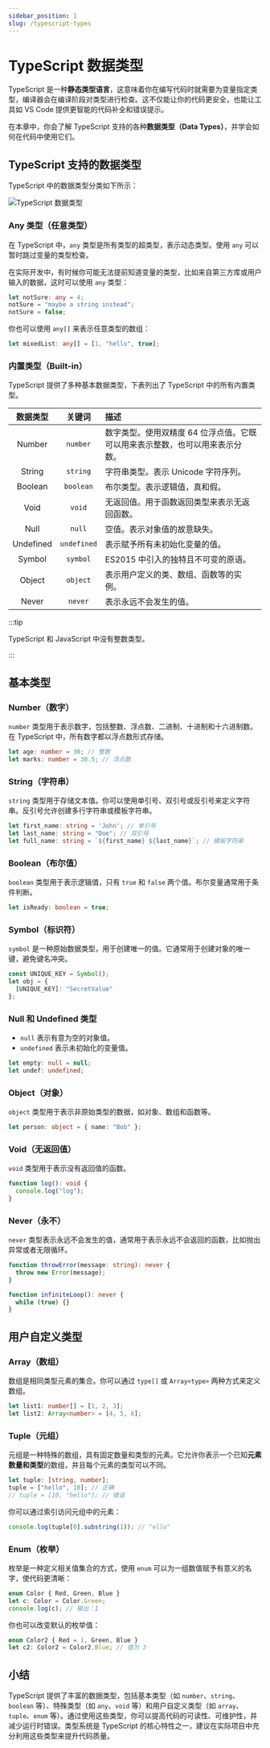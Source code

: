 ```yaml
---
sidebar_position: 1
slug: /typescript-types
---
```


# TypeScript 数据类型

TypeScript 是一种**静态类型语言**，这意味着你在编写代码时就需要为变量指定类型，编译器会在编译阶段对类型进行检查。这不仅能让你的代码更安全，也能让工具如 VS Code 提供更智能的代码补全和错误提示。

在本章中，你会了解 TypeScript 支持的各种**数据类型（Data Types）**，并学会如何在代码中使用它们。



## TypeScript 支持的数据类型

TypeScript 中的数据类型分类如下所示：

![TypeScript 数据类型](https://static.getiot.tech/typescript-types-overview.png#center)

### Any 类型（任意类型）

在 TypeScript 中，`any` 类型是所有类型的超类型，表示动态类型。使用 `any` 可以暂时跳过变量的类型检查。

在实际开发中，有时候你可能无法提前知道变量的类型，比如来自第三方库或用户输入的数据，这时可以使用 `any` 类型：

```typescript
let notSure: any = 4;
notSure = "maybe a string instead";
notSure = false;
```

你也可以使用 `any[]` 来表示任意类型的数组：

```typescript
let mixedList: any[] = [1, "hello", true];
```



### 内置类型（Built-in）

TypeScript 提供了多种基本数据类型，下表列出了 TypeScript 中的所有内置类型。

| 数据类型  |   关键词    | 描述                                                         |
| :-------: | :---------: | :----------------------------------------------------------- |
|  Number   |  `number`   | 数字类型。使用双精度 64 位浮点值。它既可以用来表示整数，也可以用来表示分数。 |
|  String   |  `string`   | 字符串类型。表示 Unicode 字符序列。                          |
|  Boolean  |  `boolean`  | 布尔类型。表示逻辑值，真和假。                               |
|   Void    |   `void`    | 无返回值。用于函数返回类型来表示无返回函数。                 |
|   Null    |   `null`    | 空值。表示对象值的故意缺失。                                 |
| Undefined | `undefined` | 表示赋予所有未初始化变量的值。                               |
|  Symbol   |  `symbol`   | ES2015 中引入的独特且不可变的原语。                          |
|  Object   |  `object`   | 表示用户定义的类、数组、函数等的实例。                       |
|   Never   |   `never`   | 表示永远不会发生的值。                                       |

:::tip

TypeScript 和 JavaScript 中没有整数类型。

:::



## 基本类型

### Number（数字）

`number` 类型用于表示数字，包括整数、浮点数、二进制、十进制和十六进制数。在 TypeScript 中，所有数字都以浮点数形式存储。

```typescript
let age: number = 30; // 整数
let marks: number = 30.5; // 浮点数
```



### String（字符串）

`string` 类型用于存储文本值。你可以使用单引号、双引号或反引号来定义字符串。反引号允许创建多行字符串或模板字符串。

```typescript
let first_name: string = 'John'; // 单引号
let last_name: string = "Doe"; // 双引号
let full_name: string = `${first_name} ${last_name}`; // 模板字符串
```



### Boolean（布尔值）

`boolean` 类型用于表示逻辑值，只有 `true` 和 `false` 两个值。布尔变量通常用于条件判断。

```typescript
let isReady: boolean = true;
```



### Symbol（标识符）

`symbol` 是一种原始数据类型，用于创建唯一的值。它通常用于创建对象的唯一键，避免键名冲突。

```typescript
const UNIQUE_KEY = Symbol();
let obj = {
  [UNIQUE_KEY]: "SecretValue"
};
```



### Null 和 Undefined 类型

- `null` 表示有意为空的对象值。
- `undefined` 表示未初始化的变量值。

```typescript
let empty: null = null;
let undef: undefined;
```



### Object（对象）

`object` 类型用于表示非原始类型的数据，如对象、数组和函数等。

```typescript
let person: object = { name: "Bob" };
```



### Void（无返回值）

`void` 类型用于表示没有返回值的函数。

```typescript
function log(): void {
  console.log("log");
}
```



### Never（永不）

`never` 类型表示永远不会发生的值，通常用于表示永远不会返回的函数，比如抛出异常或者无限循环。

```typescript
function throwError(message: string): never {
  throw new Error(message);
}

function infiniteLoop(): never {
  while (true) {}
}
```





## 用户自定义类型

### Array（数组）

数组是相同类型元素的集合。你可以通过 `type[]` 或 `Array<type>`  两种方式来定义数组。

```typescript
let list1: number[] = [1, 2, 3];
let list2: Array<number> = [4, 5, 6];
```



### Tuple（元组）

元组是一种特殊的数组，具有固定数量和类型的元素。它允许你表示一个已知**元素数量和类型**的数组，并且每个元素的类型可以不同。

```typescript
let tuple: [string, number];
tuple = ["hello", 10]; // 正确
// tuple = [10, "hello"]; // 错误
```

你可以通过索引访问元组中的元素：

```typescript
console.log(tuple[0].substring(1)); // "ello"
```



### Enum（枚举）

枚举是一种定义相关值集合的方式，使用 `enum` 可以为一组数值赋予有意义的名字，使代码更清晰：

```typescript
enum Color { Red, Green, Blue }
let c: Color = Color.Green;
console.log(c); // 输出：1
```

你也可以改变默认的枚举值：

```typescript
enum Color2 { Red = 1, Green, Blue }
let c2: Color2 = Color2.Blue; // 值为 3
```



## 小结

TypeScript 提供了丰富的数据类型，包括基本类型（如 `number`、`string`、`boolean` 等）、特殊类型（如 `any`、`void` 等）和用户自定义类型（如 `array`、`tuple`、`enum` 等）。通过使用这些类型，你可以提高代码的可读性、可维护性，并减少运行时错误。类型系统是 TypeScript 的核心特性之一，建议在实际项目中充分利用这些类型来提升代码质量。

